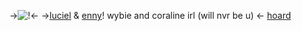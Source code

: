 ->![!](https://media.discordapp.net/attachments/1096639589852123136/1197008476786917416/F8C9214C-94DA-45A1-993A-E0E2CF7020EB.gif?ex=65b9b404&is=65a73f04&hm=20211ffb692ded53911ddd47301632393dadfeb6fe9f64baa6f2b07a3f783db9&)<-
->[luciel](https://rentry.org/edwardnashton) & [enny](https://rentry.org/clairo)! wybie and coraline irl (will nvr be u) <-
[hoard](https://rentry.org/jellyfishfield)